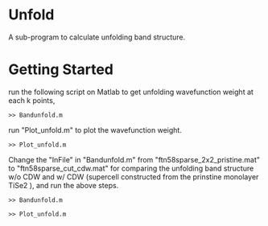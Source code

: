 # Unfold
A sub-program to calculate unfolding band structure.

# Getting Started 
run the following script on Matlab to get unfolding wavefunction weight at each k points,
```
>> Bandunfold.m
```

run "Plot_unfold.m" to plot the wavefunction weight. 
```
>> Plot_unfold.m
```

Change the "InFile" in "Bandunfold.m" from "ftn58sparse_2x2_pristine.mat" to "ftn58sparse_cut_cdw.mat" for comparing the unfolding band structure w/o CDW and w/ CDW (supercell constructed from the prinstine monolayer TiSe2 ), and run the above steps.
```
>> Bandunfold.m
```
```
>> Plot_unfold.m
```
